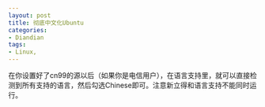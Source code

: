 ```yaml
---
layout: post
title: 彻底中文化Ubuntu
categories:
- Diandian
tags:
- Linux, 
---
```

在你设置好了cn99的源以后（如果你是电信用户），在语言支持里，就可以直接检测到所有支持的语言，然后勾选Chinese即可。注意新立得和语言支持不能同时运行。